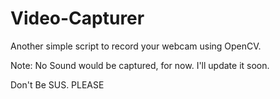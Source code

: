 # Video-Capturer
Another simple script to record your webcam using OpenCV.

Note: No Sound would be captured, for now. I'll update it soon.

Don't Be SUS. PLEASE

